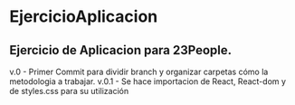 # EjercicioAplicacion
Ejercicio de Aplicacion para 23People. 
-----------------------------------------
v.0   - Primer Commit para dividir branch y organizar carpetas cómo la metodologia a trabajar. 
v.0.1 - Se hace importacion de React, React-dom y de styles.css para su utilización
